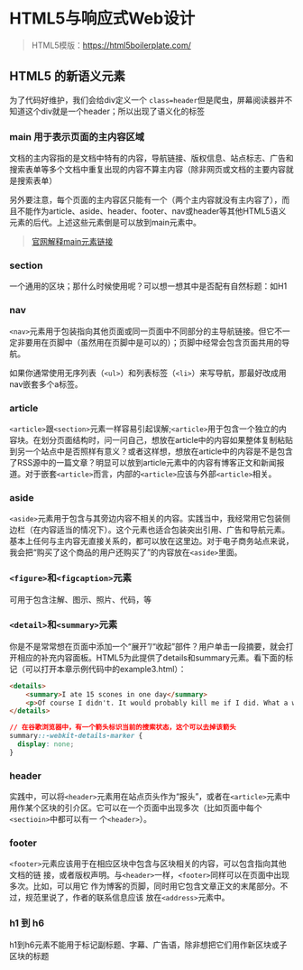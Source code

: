 # HTML5与响应式Web设计

> HTML5模版：https://html5boilerplate.com/


## HTML5 的新语义元素
为了代码好维护，我们会给div定义一个 `class=header`但是爬虫，屏幕阅读器并不知道这个div就是一个header；所以出现了语义化的标签

###  main  用于表示页面的主内容区域

文档的主内容指的是文档中特有的内容，导航链接、版权信息、站点标志、广告和搜索表单等多个文档中重复出现的内容不算主内容（除非网页或文档的主要内容就是搜索表单）
    
另外要注意，每个页面的主内容区只能有一个（两个主内容就没有主内容了），而且不能作为article、aside、header、footer、nav或header等其他HTML5语义元素的后代。上述这些元素倒是可以放到main元素中。

> [官网解释main元素链接](https://www.w3.org/TR/html5/grouping-content.html#the-main-element)

### section

一个通用的区块；那什么时候使用呢？可以想一想其中是否配有自然标题：如H1


### nav
`<nav>`元素用于包装指向其他页面或同一页面中不同部分的主导航链接。但它不一定非要用在页脚中（虽然用在页脚中是可以的）；页脚中经常会包含页面共用的导航。

如果你通常使用无序列表（`<ul>`）和列表标签（`<li>`）来写导航，那最好改成用nav嵌套多个a标签。

### article
`<article>`跟`<section>`元素一样容易引起误解;`<article>`用于包含一个独立的内容块。在划分页面结构时，问一问自己，想放在article中的内容如果整体复制粘贴到另一个站点中是否照样有意义？或者这样想，想放在article中的内容是不是包含了RSS源中的一篇文章？明显可以放到article元素中的内容有博客正文和新闻报道。对于嵌套`<article>`而言，内部的`<article>`应该与外部`<article>`相关。

### aside

`<aside>`元素用于包含与其旁边内容不相关的内容。实践当中，我经常用它包装侧边栏（在内容适当的情况下）。这个元素也适合包装突出引用、广告和导航元素。基本上任何与主内容无直接关系的，都可以放在这里边。对于电子商务站点来说，我会把“购买了这个商品的用户还购买了”的内容放在`<aside>`里面。

### `<figure>`和`<figcaption>`元素

可用于包含注解、图示、照片、代码，等

### `<detail>`和`<summary>`元素

你是不是常常想在页面中添加一个“展开”/“收起”部件？用户单击一段摘要，就会打开相应的补充内容面板。HTML5为此提供了details和summary元素。看下面的标记（可以打开本章示例代码中的example3.html）：

```html
<details>
    <summary>I ate 15 scones in one day</summary>
    <p>Of course I didn't. It would probably kill me if I did. What a way to go. Mmmmmm, scones!</p>
</details>
```

```css
// 在谷歌浏览器中，有一个箭头标识当前的搜索状态，这个可以去掉该箭头
summary::-webkit-details-marker {
  display: none;
}
```

### header

实践中，可以将`<header>`元素用在站点页头作为“报头”，或者在`<article>`元素中用作某个区块的引介区。它可以在一个页面中出现多次（比如页面中每个`<sectioin>`中都可以有一
个`<header>`）。

### footer

`<footer>`元素应该用于在相应区块中包含与区块相关的内容，可以包含指向其他文档的链
接，或者版权声明。与`<header>`一样，`<footer>`同样可以在页面中出现多次。比如，可以用它
作为博客的页脚，同时用它包含文章正文的末尾部分。不过，规范里说了，作者的联系信息应该
放在`<address>`元素中。

### h1 到 h6

h1到h6元素不能用于标记副标题、字幕、广告语，除非想把它们用作新区块或子区块的标题
